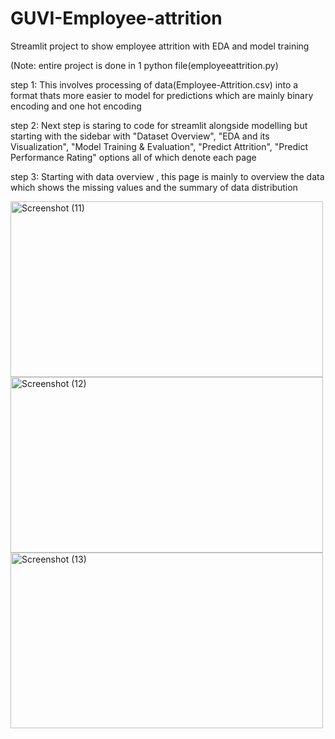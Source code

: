 # GUVI-Employee-attrition

Streamlit project to show employee attrition with EDA and model training 

(Note: entire project is done in 1 python file(employeeattrition.py)

step 1: This involves processing of data(Employee-Attrition.csv) into a format thats more easier to model for predictions which are mainly binary encoding and one hot encoding

step 2: Next step is staring to code for streamlit alongside modelling but starting with the sidebar with "Dataset Overview", "EDA and its Visualization", "Model Training & Evaluation", "Predict Attrition", "Predict Performance Rating" options all of which denote each page 

step 3: Starting with data overview , this page is mainly to overview the data which shows the missing values and the summary of data distribution 

<img width="500" height="281" alt="Screenshot (11)" src="https://github.com/user-attachments/assets/743d9758-ff87-44a8-98eb-667d6eb23893" />
<img width="500" height="281" alt="Screenshot (12)" src="https://github.com/user-attachments/assets/931307e1-5569-49e7-899d-7810829e5311" />
<img width="500" height="281" alt="Screenshot (13)" src="https://github.com/user-attachments/assets/239076b0-c5fe-44e2-94d9-a631ed234b90" />

